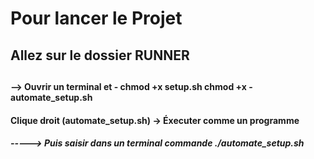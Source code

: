 


<h1>Pour lancer le Projet</h1>
<h2>Allez sur le dossier RUNNER<h2>


  
<h4>--> Ouvrir un terminal et 
  - chmod +x setup.sh chmod +x 
  - automate_setup.sh</h4>


<h4>Clique droit (automate_setup.sh) -> Éxecuter comme un programme </h4>



<h5>-----> Puis saisir dans un terminal commande ./automate_setup.sh</h5>


